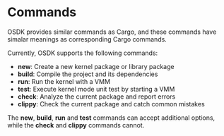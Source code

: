 # Commands

OSDK provides similar commands as Cargo,
and these commands have simalar meanings
as corresponding Cargo commands.

Currently, OSDK supports the following commands:

- **new**: Create a new kernel package or library package
- **build**: Compile the project and its dependencies
- **run**: Run the kernel with a VMM
- **test**: Execute kernel mode unit test by starting a VMM
- **check**: Analyze the current package and report errors
- **clippy**: Check the current package and catch common mistakes

The **new**, **build**, **run** and **test** commands
can accept additional options,
while the **check** and **clippy** commands cannot.
